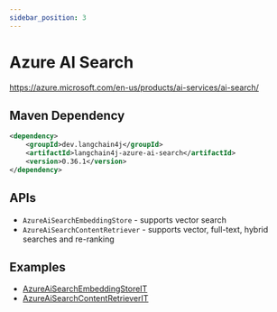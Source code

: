 ```yaml
---
sidebar_position: 3
---
```


# Azure AI Search

https://azure.microsoft.com/en-us/products/ai-services/ai-search/


## Maven Dependency

```xml
<dependency>
    <groupId>dev.langchain4j</groupId>
    <artifactId>langchain4j-azure-ai-search</artifactId>
    <version>0.36.1</version>
</dependency>
```

## APIs

- `AzureAiSearchEmbeddingStore` - supports vector search
- `AzureAiSearchContentRetriever` - supports vector, full-text, hybrid searches and re-ranking


## Examples

- [AzureAiSearchEmbeddingStoreIT](https://github.com/langchain4j/langchain4j/blob/main/langchain4j-azure-ai-search/src/test/java/dev/langchain4j/store/embedding/azure/search/AzureAiSearchEmbeddingStoreIT.java)
- [AzureAiSearchContentRetrieverIT](https://github.com/langchain4j/langchain4j/blob/main/langchain4j-azure-ai-search/src/test/java/dev/langchain4j/rag/content/retriever/azure/search/AzureAiSearchContentRetrieverIT.java)
